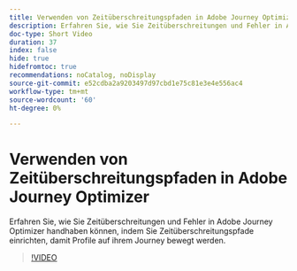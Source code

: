 ```yaml
---
title: Verwenden von Zeitüberschreitungspfaden in Adobe Journey Optimizer
description: Erfahren Sie, wie Sie Zeitüberschreitungen und Fehler in Adobe Journey Optimizer handhaben können, indem Sie Zeitüberschreitungspfade einrichten, damit Profile auf ihrem Journey bewegt werden.
doc-type: Short Video
duration: 37
index: false
hide: true
hidefromtoc: true
recommendations: noCatalog, noDisplay
source-git-commit: e52cdba2a9203497d97cbd1e75c81e3e4e556ac4
workflow-type: tm+mt
source-wordcount: '60'
ht-degree: 0%

---
```



# Verwenden von Zeitüberschreitungspfaden in Adobe Journey Optimizer

Erfahren Sie, wie Sie Zeitüberschreitungen und Fehler in Adobe Journey Optimizer handhaben können, indem Sie Zeitüberschreitungspfade einrichten, damit Profile auf ihrem Journey bewegt werden.

<!-- 62_S522_3442522_36_using-timeout-paths-in-adobe-journey-optimizer -->
>[!VIDEO](https://video.tv.adobe.com/v/3458213/?learn=on&enablevpops=true)
